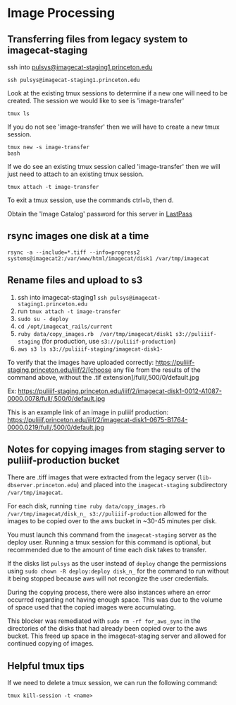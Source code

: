 # Image Processing 

## Transferring files from legacy system to imagecat-staging

ssh into pulsys@imagecat-staging1.princeton.edu 

`ssh pulsys@imagecat-staging1.princeton.edu`

Look at the existing tmux sessions to determine if a new one will need to be created. The session we would like to see is 'image-transfer'

`tmux ls`

If you do not see 'image-transfer' then we will have to create a new tmux session.

```
tmux new -s image-transfer
bash
```

If we do see an existing tmux session called 'image-transfer' then we will just need to attach to an existing tmux session.

`tmux attach -t image-transfer`

To exit a tmux session, use the commands ctrl+b, then d.

Obtain the 'Image Catalog' password for this server in [LastPass](https://www.lastpass.com/)

## rsync images one disk at a time
 
`rsync -a --include=*.tiff --info=progress2 systems@imagecat2:/var/www/html/imagecat/disk1 /var/tmp/imagecat`

## Rename files and upload to s3 

1. ssh into imagecat-staging1 `ssh pulsys@imagecat-staging1.princeton.edu`
1. run `tmux attach -t image-transfer`
1. `sudo su - deploy`
1. `cd /opt/imagecat_rails/current` 
1. `ruby data/copy_images.rb  /var/tmp/imagecat/disk1 s3://puliiif-staging` (for production, use `s3://puliiif-production`)
1. `aws s3 ls s3://puliiif-staging/imagecat-disk1-`

To verify that the images have uploaded correctly: https://puliiif-staging.princeton.edu/iiif/2/[choose any file from the results of the command above, without the .tif extension]/full/,500/0/default.jpg

Ex: https://puliiif-staging.princeton.edu/iiif/2/imagecat-disk1-0012-A1087-0000.0078/full/,500/0/default.jpg

This is an example link of an image in puliiif production: https://puliiif.princeton.edu/iiif/2/imagecat-disk1-0675-B1764-0000.0219/full/,500/0/default.jpg

## Notes for copying images from staging server to puliiif-production bucket

There are .tiff images that were extracted from the legacy server (`lib-dbserver.princeton.edu`) and placed into the `imagecat-staging` subdirectory `/var/tmp/imagecat`. 

For each disk, running `time ruby data/copy_images.rb /var/tmp/imagecat/disk_n_ s3://puliiif-production` allowed for the images to be copied over to the aws bucket in ~30-45 minutes per disk. 

You must launch this command from the `imagecat-staging` server as the deploy user. Running a tmux session for this command is optional, but recommended due to the amount of time each disk takes to transfer. 

If the disks list `pulsys` as the user instead of `deploy` change the permissions using `sudo chown -R deploy:deploy disk_n_` for the command to run without it being stopped because aws will not recongize the user credentials. 

During the copying process, there were also instances where an error occurred regarding not having enough space. This was due to the volume of space used that the copied images were accumulating. 

This blocker was remediated with `sudo rm -rf for_aws_sync` in the directories of the disks that had already been copied over to the aws bucket. This freed up space in the imagecat-staging server and allowed for continued copying of images. 

## Helpful tmux tips

If we need to delete a tmux session, we can run the following command:

`tmux kill-session -t <name>`